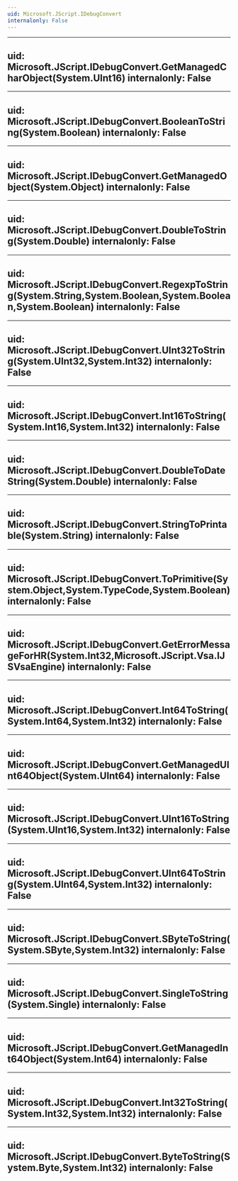 ```yaml
---
uid: Microsoft.JScript.IDebugConvert
internalonly: False
---
```


---
uid: Microsoft.JScript.IDebugConvert.GetManagedCharObject(System.UInt16)
internalonly: False
---

---
uid: Microsoft.JScript.IDebugConvert.BooleanToString(System.Boolean)
internalonly: False
---

---
uid: Microsoft.JScript.IDebugConvert.GetManagedObject(System.Object)
internalonly: False
---

---
uid: Microsoft.JScript.IDebugConvert.DoubleToString(System.Double)
internalonly: False
---

---
uid: Microsoft.JScript.IDebugConvert.RegexpToString(System.String,System.Boolean,System.Boolean,System.Boolean)
internalonly: False
---

---
uid: Microsoft.JScript.IDebugConvert.UInt32ToString(System.UInt32,System.Int32)
internalonly: False
---

---
uid: Microsoft.JScript.IDebugConvert.Int16ToString(System.Int16,System.Int32)
internalonly: False
---

---
uid: Microsoft.JScript.IDebugConvert.DoubleToDateString(System.Double)
internalonly: False
---

---
uid: Microsoft.JScript.IDebugConvert.StringToPrintable(System.String)
internalonly: False
---

---
uid: Microsoft.JScript.IDebugConvert.ToPrimitive(System.Object,System.TypeCode,System.Boolean)
internalonly: False
---

---
uid: Microsoft.JScript.IDebugConvert.GetErrorMessageForHR(System.Int32,Microsoft.JScript.Vsa.IJSVsaEngine)
internalonly: False
---

---
uid: Microsoft.JScript.IDebugConvert.Int64ToString(System.Int64,System.Int32)
internalonly: False
---

---
uid: Microsoft.JScript.IDebugConvert.GetManagedUInt64Object(System.UInt64)
internalonly: False
---

---
uid: Microsoft.JScript.IDebugConvert.UInt16ToString(System.UInt16,System.Int32)
internalonly: False
---

---
uid: Microsoft.JScript.IDebugConvert.UInt64ToString(System.UInt64,System.Int32)
internalonly: False
---

---
uid: Microsoft.JScript.IDebugConvert.SByteToString(System.SByte,System.Int32)
internalonly: False
---

---
uid: Microsoft.JScript.IDebugConvert.SingleToString(System.Single)
internalonly: False
---

---
uid: Microsoft.JScript.IDebugConvert.GetManagedInt64Object(System.Int64)
internalonly: False
---

---
uid: Microsoft.JScript.IDebugConvert.Int32ToString(System.Int32,System.Int32)
internalonly: False
---

---
uid: Microsoft.JScript.IDebugConvert.ByteToString(System.Byte,System.Int32)
internalonly: False
---
